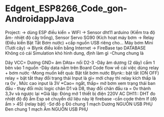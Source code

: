 # Edgent_ESP8266_Code_gon-AndroidappJava
Project: 
-> dùng ESP điều kiển + WIFI
-> Sensor dht11 arduino (Kiểm tra độ ẩm- nhiệt độ cây trồng), Sensor Servo SG90 (Kích hoạt máy bơm 
-> Relay (Điều kiển Bật Tắt Bơm nước) +cấp nguồn USB riêng cho… Máy bơm Mini (Tưới cây) 
-> Blynk điều kiển bằng Internet 
-> FireBase tạo DATABASE
Không có cái Simulation khó hình dung, định làm gì
-Chung chung là 

Dây VCC= Dương 
GND= âm 
DAta= nối D2-3 
-Dây âm dương  (2 dây) cắm 1 bên vào 1 nguồn
-Dây data nằm trên Board
Code flow về cái việc dùng relay + bơm nước
-Mong muốn kết quả: Bật tắt bơm nước
Blynk::
bật tắt (ON OFF) relay = bật tắt thay đổi trạng thái
Input là gì=  mới chạy thì relay kích thấp là ra 0v , Mức cao input là 3V
*Cao= ngắt, thấp= mở bơm
xem trạng thái ban đầu - thay đổi mức logic chân D1 và D8, 
thay đổi chân đầu ra = 0v thành 3,3v và ngược lại
*Giả lập: 
Đóng mở 1 thiết bị điện 220V AC
DH11::
DHT đo nhiệt độ độ ẩm
Esp sẽ chuyển dữ liệu này lệ firebase
-cần code thêm
If (độ ẩm > 45) 
   {relay bật}
-Sơ đồ
o 
Đỏ chung 1 mạch Dương NGUỒN USB PHỤ
Đen chung 1 mạch Âm NGUỒN USB PHỤ
